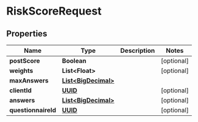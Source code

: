 
# RiskScoreRequest

## Properties
Name | Type | Description | Notes
------------ | ------------- | ------------- | -------------
**postScore** | **Boolean** |  |  [optional]
**weights** | **List&lt;Float&gt;** |  |  [optional]
**maxAnswers** | [**List&lt;BigDecimal&gt;**](BigDecimal.md) |  | 
**clientId** | [**UUID**](UUID.md) |  |  [optional]
**answers** | [**List&lt;BigDecimal&gt;**](BigDecimal.md) |  |  [optional]
**questionnaireId** | [**UUID**](UUID.md) |  |  [optional]



